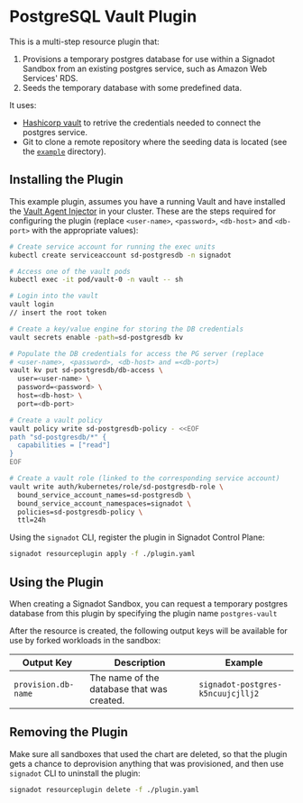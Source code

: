 # PostgreSQL Vault Plugin

This is a multi-step resource plugin that:

1) Provisions a temporary postgres database for use within a Signadot Sandbox from an existing postgres service, such as Amazon Web Services' RDS.
2) Seeds the temporary database with some predefined data.

It uses:

- [Hashicorp vault](https://www.vaultproject.io/) to retrive the credentials needed to connect the postgres service.
- Git to clone a remote repository where the seeding data is located (see the [`example`](./example/) directory).

## Installing the Plugin

This example plugin, assumes you have a running Vault and have installed the [Vault Agent Injector](https://developer.hashicorp.com/vault/docs/platform/k8s/injector) in your cluster.
These are the steps required for configuring the plugin (replace `<user-name>`, `<password>`, `<db-host>` and `<db-port>` with the appropriate values):

```sh
# Create service account for running the exec units
kubectl create serviceaccount sd-postgresdb -n signadot

# Access one of the vault pods
kubectl exec -it pod/vault-0 -n vault -- sh

# Login into the vault
vault login
// insert the root token

# Create a key/value engine for storing the DB credentials
vault secrets enable -path=sd-postgresdb kv

# Populate the DB credentials for access the PG server (replace
# <user-name>, <password>, <db-host> and =<db-port>)
vault kv put sd-postgresdb/db-access \
  user=<user-name> \
  password=<password> \
  host=<db-host> \
  port=<db-port>

# Create a vault policy 
vault policy write sd-postgresdb-policy - <<EOF
path "sd-postgresdb/*" {
  capabilities = ["read"]
}
EOF

# Create a vault role (linked to the corresponding service account)
vault write auth/kubernetes/role/sd-postgresdb-role \
  bound_service_account_names=sd-postgresdb \
  bound_service_account_namespaces=signadot \
  policies=sd-postgresdb-policy \
  ttl=24h
```

Using the `signadot` CLI, register the plugin in Signadot Control Plane:

```sh
signadot resourceplugin apply -f ./plugin.yaml
```

## Using the Plugin

When creating a Signadot Sandbox, you can request a temporary postgres database from
this plugin by specifying the plugin name `postgres-vault`

After the resource is created, the following output keys will be available
for use by forked workloads in the sandbox:

Output Key | Description | Example
---------- | ----------- | -------
`provision.db-name` | The name of the database that was created. | `signadot-postgres-k5ncuujcjllj2`

## Removing the Plugin

Make sure all sandboxes that used the chart are deleted, so that the plugin gets
a chance to deprovision anything that was provisioned, and then use `signadot` CLI to uninstall the plugin:

```sh
signadot resourceplugin delete -f ./plugin.yaml
```